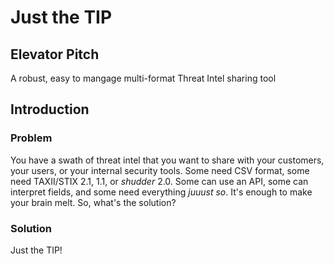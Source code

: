 # Just the TIP
## Elevator Pitch

A robust, easy to mangage multi-format Threat Intel sharing tool

## Introduction
### Problem

You have a swath of threat intel that you want to share with your customers, your users, or your internal security tools.  Some need CSV format, some need TAXII/STIX 2.1, 1.1, or *shudder* 2.0.  Some can use an API, some can interpret fields, and some need everything _juuust so_.  It's enough to make your brain melt. So, what's the solution?

### Solution

Just the TIP!
